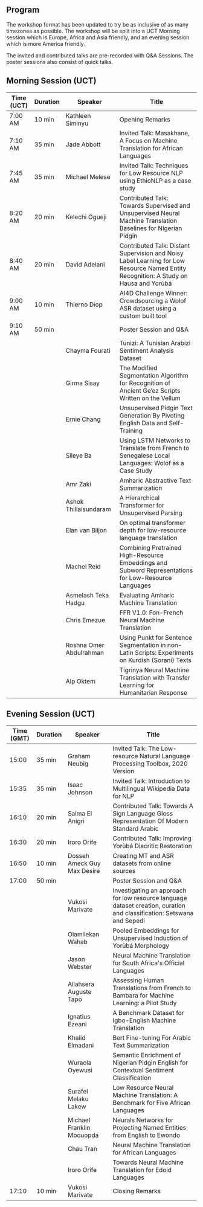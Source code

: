 

## Program

The workshop format has been updated to try be as inclusive of as many timezones as possible. The workshop will be split into a UCT Morning session which is Europe, Africa and Asia friendly, and an evening session which is more America friendly. 

The invited and contributed talks are pre-recorded with Q&A Sessions. The poster sessions also consist of quick talks. 


## Morning Session (UCT)

| Time (UCT) | Duration | Speaker                 | Title                                                                                                                                 |
|------------|----------|-------------------------|---------------------------------------------------------------------------------------------------------------------------------------|
| 7:00 AM    | 10 min   | Kathleen Siminyu        | Opening Remarks                                                                                                                       |
| 7:10 AM    | 35 min   | Jade Abbott             | Invited Talk: Masakhane, A Focus on Machine Translation for African Languages                                                         |
| 7:45 AM    | 35 min   | Michael Melese          | Invited Talk: Techniques for Low Resource NLP using EthioNLP as a case study                                                          |
| 8:20 AM    | 20 min   | Kelechi Ogueji          | Contributed Talk: Towards Supervised and Unsupervised Neural Machine Translation Baselines for Nigerian Pidgin                        |
| 8:40 AM    | 20 min   | David Adelani           | Contributed Talk: Distant Supervision and Noisy Label Learning for Low Resource Named Entity Recognition: A Study on Hausa and Yorùbá |
| 9:00 AM    | 10 min   | Thierno Diop            | AI4D Challenge Winner: Crowdsourcing a Wolof ASR dataset using a custom built tool                                                    |
| 9:10 AM    | 50 min   |                         | Poster Session and Q&A                                                                                                                |
|            |          | Chayma Fourati          | Tunizi: A Tunisian Arabizi Sentiment Analysis Dataset                                                                                 |
|            |          | Girma Sisay             | The Modified Segmentation Algorithm for Recognition of Ancient Ge’ez Scripts Written on the Vellum                                    |
|            |          | Ernie Chang             | Unsupervised Pidgin Text Generation By Pivoting English Data and Self-Training                                                        |
|            |          | Sileye Ba               | Using LSTM Networks to Translate from French to Senegalese Local Languages: Wolof as a Case Study                                     |
|            |          | Amr Zaki                | Amharic Abstractive Text Summarization                                                                                                |
|            |          | Ashok Thillaisundaram   | A Hierarchical Transformer for Unsupervised Parsing                                                                                   |
|            |          | Elan van Biljon         | On optimal transformer depth for low-resource language translation                                                                    |
|            |          | Machel Reid             | Combining Pretrained High-Resource Embeddings and Subword Representations for Low-Resource Languages                                  |
|            |          | Asmelash Teka Hadgu     | Evaluating Amharic Machine Translation	                                                                                                |
|            |          | Chris Emezue            | FFR V1.0: Fon-French Neural Machine Translation                                                                                       |
|            |          | Roshna Omer Abdulrahman | Using Punkt for Sentence Segmentation in non-Latin Scripts: Experiments on Kurdish (Sorani) Texts                                     |
|            |          | Alp Oktem               | Tigrinya Neural Machine Translation with Transfer Learning for Humanitarian Response                                                  |

## Evening Session (UCT)


| Time (GMT) | Duration | Speaker                     | Title                                                                                                                  |
|------------|----------|-----------------------------|------------------------------------------------------------------------------------------------------------------------|
| 15:00      | 35 min   | Graham Neubig               | Invited Talk: The Low-resource Natural Language Processing Toolbox, 2020 Version                                       |
| 15:35      | 35 min   | Isaac Johnson               | Invited Talk: Introduction to Multilingual Wikipedia Data for NLP                                                      |
| 16:10      | 20 min   | Salma El Anigri             | Contributed Talk: Towards A Sign Language Gloss Representation Of Modern Standard Arabic                               |
| 16:30      | 20 min   | Iroro Orife                 | Contributed Talk: Improving Yorùbá Diacritic Restoration                                                               |
| 16:50      | 10 min   | Dosseh Ameck Guy Max Desire | Creating MT and ASR datasets from online sources                                                                       |
| 17:00      | 50 min   |                             | Poster Session and Q&A                                                                                                 |
|            |          | Vukosi Marivate             | Investigating an approach for low resource language dataset creation, curation and classification: Setswana and Sepedi |
|            |          | Olamilekan Wahab            | Pooled Embeddings for Unsupervised Induction of Yorùbá Morphology                                                      |
|            |          | Jason Webster               | Neural Machine Translation for South Africa's Official Languages                                                       |
|            |          | Allahsera Auguste Tapo      | Assessing Human Translations from French to Bambara for Machine Learning: a Pilot Study                                |
|            |          | Ignatius Ezeani             | A Benchmark Dataset for Igbo-English Machine Translation                                                               |
|            |          | Khalid Elmadani             | Bert Fine-tuning For Arabic Text Summarization                                                                         |
|            |          | Wuraola Oyewusi             | Semantic Enrichment of Nigerian Pidgin English for Contextual Sentiment Classification                                 |
|            |          | Surafel Melaku Lakew        | Low Resource Neural Machine Translation: A Benchmark for Five African Languages                                        |
|            |          | Michael Franklin Mbouopda   | Neurals Networks for Projecting Named Entities from English to Ewondo                                                  |
|            |          | Chau Tran                   | Neural Machine Translation for African Languages                                                                       |
|            |          | Iroro Orife                 | Towards Neural Machine Translation for Edoid Languages                                                                 |
| 17:10      | 10 min   | Vukosi Marivate             | Closing Remarks                                                                                                        |
